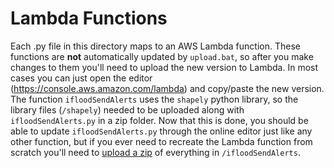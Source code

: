 # Lambda Functions
Each .py file in this directory maps to an AWS Lambda function. These functions are **not** automatically updated by `upload.bat`, so after you make changes to them you'll need to upload the new version to Lambda. In most cases you can just open the editor (https://console.aws.amazon.com/lambda) and copy/paste the new version. The function `ifloodSendAlerts` uses the `shapely` python library, so the library files (`/shapely`) needed to be uploaded along with `ifloodSendAlerts.py` in a zip folder. Now that this is done, you should be able to update `ifloodSendAlerts.py` through the online editor just like any other function, but if you ever need to recreate the Lambda function from scratch you'll need to [upload a zip](https://docs.aws.amazon.com/lambda/latest/dg/lambda-python-how-to-create-deployment-package.html#python-package-dependencies) of everything in `/ifloodSendAlerts`.